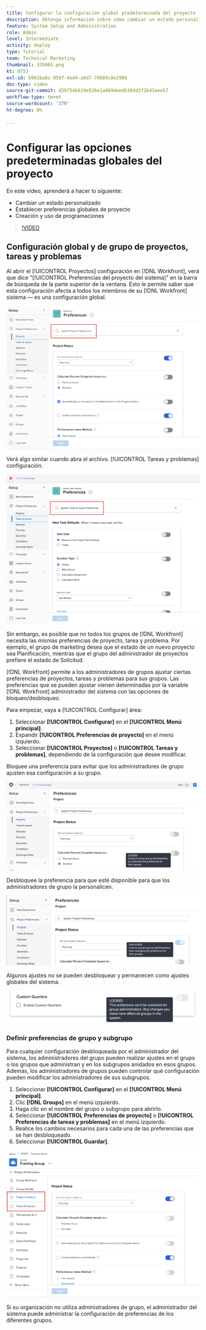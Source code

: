 ```yaml
---
title: Configurar la configuración global predeterminada del proyecto
description: Obtenga información sobre cómo cambiar un estado personalizado, establecer preferencias globales de proyecto y crear programaciones que sean configuraciones globales predeterminadas.
feature: System Setup and Administration
role: Admin
level: Intermediate
activity: deploy
type: Tutorial
team: Technical Marketing
thumbnail: 335065.png
kt: 8753
exl-id: b961ba8c-9597-4ed4-a6d7-79689c8e290d
doc-type: video
source-git-commit: d39754b619e526e1a869deedb38dd2f2b43aee57
workflow-type: tm+mt
source-wordcount: '379'
ht-degree: 0%

---
```


# Configurar las opciones predeterminadas globales del proyecto

<!---
21.4 updates have been made
--->

En este vídeo, aprenderá a hacer lo siguiente:

* Cambiar un estado personalizado
* Establecer preferencias globales de proyecto
* Creación y uso de programaciones

>[!VIDEO](https://video.tv.adobe.com/v/335065/?quality=12)

## Configuración global y de grupo de proyectos, tareas y problemas

Al abrir el [!UICONTROL Proyectos] configuración en [!DNL Workfront], verá que dice &quot;[!UICONTROL Preferencias del proyecto del sistema]&quot; en la barra de búsqueda de la parte superior de la ventana. Esto le permite saber que esta configuración afecta a todos los miembros de su [!DNL Workfront] sistema — es una configuración global.

![[!UICONTROL Preferencias de proyecto] página en [!UICONTROL Configurar]](assets/admin-fund-system-project-preferences-1.png)

Verá algo similar cuando abra el archivo. [!UICONTROL Tareas y problemas] configuración.

![[!UICONTROL Preferencias de tarea y problema] in [!UICONTROL Configurar]](assets/admin-fund-task-issue-preferences-2.png)

Sin embargo, es posible que no todos los grupos de [!DNL Workfront] necesita las mismas preferencias de proyecto, tarea y problema. Por ejemplo, el grupo de marketing desea que el estado de un nuevo proyecto sea Planificación, mientras que el grupo del administrador de proyectos prefiere el estado de Solicitud.

[!DNL Workfront] permite a los administradores de grupos ajustar ciertas preferencias de proyectos, tareas y problemas para sus grupos. Las preferencias que se pueden ajustar vienen determinadas por la variable [!DNL Workfront] administrador del sistema con las opciones de bloqueo/desbloqueo.

Para empezar, vaya a [!UICONTROL Configurar] área:

1. Seleccionar **[!UICONTROL Configurar]** en el **[!UICONTROL Menú principal]**.
1. Expandir **[!UICONTROL Preferencias de proyecto]** en el menú izquierdo.
1. Seleccionar **[!UICONTROL Proyectos]** o **[!UICONTROL Tareas y problemas]**, dependiendo de la configuración que desee modificar.

Bloquee una preferencia para evitar que los administradores de grupo ajusten esa configuración a su grupo.

![Mensaje de preferencia bloqueado](assets/admin-fund-preferences-locked-3.png)

Desbloquee la preferencia para que esté disponible para que los administradores de grupo la personalicen.

![Mensaje de preferencia desbloqueado](assets/admin-fund-preferences-unlocked-4.png)

Algunos ajustes no se pueden desbloquear y permanecen como ajustes globales del sistema.

![Mensaje de preferencia bloqueado](assets/admin-fund-preferences-always-locked-5.png)

### Definir preferencias de grupo y subgrupo

Para cualquier configuración desbloqueada por el administrador del sistema, los administradores del grupo pueden realizar ajustes en el grupo o los grupos que administran y en los subgrupos anidados en esos grupos. Además, los administradores de grupos pueden controlar qué configuración pueden modificar los administradores de sus subgrupos.

1. Seleccionar **[!UICONTROL Configurar]** en el **[!UICONTROL Menú principal]**.
1. Clic **[!DNL Groups]** en el menú izquierdo.
1. Haga clic en el nombre del grupo o subgrupo para abrirlo.
1. Seleccionar **[!UICONTROL Preferencias de proyecto]** o **[!UICONTROL Preferencias de tareas y problemas]** en el menú izquierdo.
1. Realice los cambios necesarios para cada una de las preferencias que se han desbloqueado.
1. Seleccionar **[!UICONTROL Guardar]**.

![[!UICONTROL Estado del proyecto] sección sobre [!UICONTROL Grupo] página](assets/admin-fund-group-preferences.png)

Si su organización no utiliza administradores de grupo, el administrador del sistema puede administrar la configuración de preferencias de los diferentes grupos.

<!---
learn more URLs and guides
Create or edit a group status 
Group administrators 
Configure system-wide project preferences 
Configure project preferences for a group 
Configure task and issue preferences for a group 
Create and modify a group’s schedule 
--->
